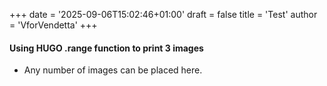 +++
date = '2025-09-06T15:02:46+01:00'
draft = false
title = 'Test'
author = 'VforVendetta'
+++

#### Using HUGO .range function to print 3 images  
- Any number of images can be placed here.